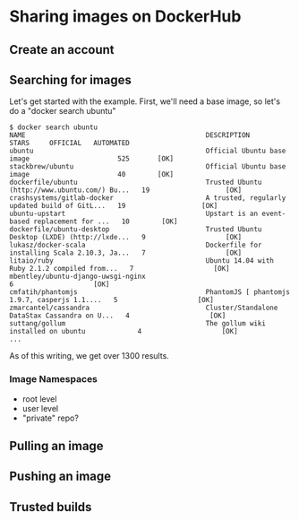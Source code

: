 # Sharing images on DockerHub

## Create an account

## Searching for images


Let's get started with the example.  First, we'll need a base image, so let's do a "docker search ubuntu"

```console
$ docker search ubuntu
NAME                                             DESCRIPTION                                     STARS     OFFICIAL   AUTOMATED
ubuntu                                           Official Ubuntu base image                      525       [OK]       
stackbrew/ubuntu                                 Official Ubuntu base image                      40        [OK]       
dockerfile/ubuntu                                Trusted Ubuntu (http://www.ubuntu.com/) Bu...   19                   [OK]
crashsystems/gitlab-docker                       A trusted, regularly updated build of GitL...   19                   [OK]
ubuntu-upstart                                   Upstart is an event-based replacement for ...   10        [OK]       
dockerfile/ubuntu-desktop                        Trusted Ubuntu Desktop (LXDE) (http://lxde...   9                    [OK]
lukasz/docker-scala                              Dockerfile for installing Scala 2.10.3, Ja...   7                    [OK]
litaio/ruby                                      Ubuntu 14.04 with Ruby 2.1.2 compiled from...   7                    [OK]
mbentley/ubuntu-django-uwsgi-nginx                                                               6                    [OK]
cmfatih/phantomjs                                PhantomJS [ phantomjs 1.9.7, casperjs 1.1....   5                    [OK]
zmarcantel/cassandra                             Cluster/Standalone DataStax Cassandra on U...   4                    [OK]
suttang/gollum                                   The gollum wiki installed on ubuntu             4                    [OK]
...
```

As of this writing, we get over 1300 results.  

### Image Namespaces

* root level
* user level
* "private" repo?

## Pulling an image

## Pushing an image

## Trusted builds